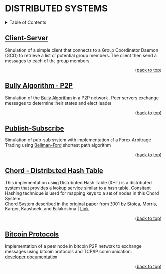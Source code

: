 # DISTRIBUTED SYSTEMS
<a name="readme-top"></a>
<!-- TABLE OF CONTENTS -->
<details>
  <summary>Table of Contents</summary>
  <ol>
    <li><a href="#simple-client">Client Server</a></li>
    <li><a href="#bully">Bully Algorithm - P2P</a></li>
    <li><a href="#pub-sub">Publish Subscribe</a></li>
    <li><a href="#chord">Chord - Distributed Hash Table</a></li>
    <li><a href="#bitcoin">Bitcoin Protocols</a></li>
  </ol>
</details>

<!-- CLIENT SERVER -->
<a name="simple-client"></a>
## [Client-Server](/labs/lab1/)
Simulation of a simple client that connects to a Group Coordinator Daemon (GCD) to retrieve a list of potential group members. The client then send a messages to each of the group members.

<p align="right">(<a href="#readme-top">back to top</a>)</p>

<!-- BULLY ALGORITHM -->
<a name="bullyt"></a>
## [Bully Algorithm - P2P](/labs/lab2/)
Simulation of the [Bully Algorithm](https://en.wikipedia.org/wiki/Bully_algorithm) in a P2P network . 
Peer servers exchange messages to determine their states and elect leader
<p align="right">(<a href="#readme-top">back to top</a>)</p>

<!-- PUBLISH SUBSCRIBE -->
<a name="pub-sub"></a>
## [Publish-Subscribe](/labs/lab3/)
Simulation of pub-sub system with implementation of a Forex Arbitrage Trading using [Bellman-Ford](https://en.wikipedia.org/wiki/Bellman-Ford_algorithm) shortest path algorithm
<p align="right">(<a href="#readme-top">back to top</a>)</p>

<!-- CHORD -->
<a name="chordb"></a>
## [Chord - Distributed Hash Table](/labs/lab4/)
This implementation using Distributed Hash Table (DHT) is a distributed system that provides a lookup service similar to a hash table. Consitant Hashing technique is used for mapping keys to a set of nodes in this Chord System.  
Chord System described in the original paper from 2001 by Stoica, Morris, Karger,  Kaashoek, and Balakrishna | [Link](https://pdos.csail.mit.edu/papers/chord:sigcomm01/chord_sigcomm.pdf)  
<p align="right">(<a href="#readme-top">back to top</a>)</p>

<!-- BITCOIN -->
<a name="bitcoin"></a>
## [Bitcoin Protocols](/labs/lab5/)
Implementation of a peer node in bitcoin P2P network to exchange messages using bitcoin protocols and TCP/IP communication.  
[developer documentation](https://developer.bitcoin.org/reference/p2p_networking.html)
<p align="right">(<a href="#readme-top">back to top</a>)</p>

